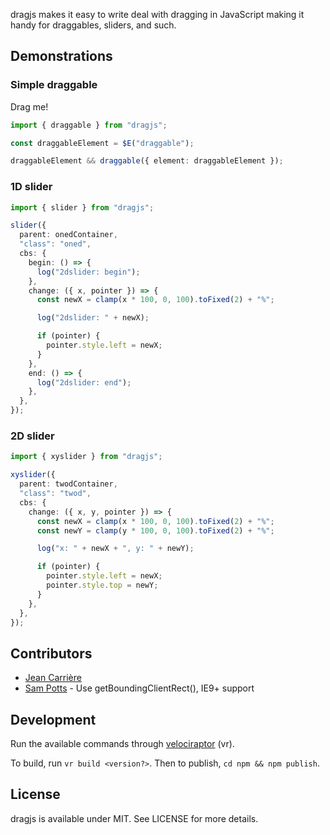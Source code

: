 dragjs makes it easy to write deal with dragging in JavaScript making it handy for draggables, sliders, and such.

## Demonstrations

<div id="value"></div>

### Simple draggable

<div id="draggable">Drag me!</div>


```typescript
import { draggable } from "dragjs";

const draggableElement = $E("draggable");

draggableElement && draggable({ element: draggableElement });
```

### 1D slider

<div id="onedContainer"></div>

```typescript
import { slider } from "dragjs";

slider({
  parent: onedContainer,
  "class": "oned",
  cbs: {
    begin: () => {
      log("2dslider: begin");
    },
    change: ({ x, pointer }) => {
      const newX = clamp(x * 100, 0, 100).toFixed(2) + "%";

      log("2dslider: " + newX);

      if (pointer) {
        pointer.style.left = newX;
      }
    },
    end: () => {
      log("2dslider: end");
    },
  },
});
```

### 2D slider

<div id="twodContainer"></div>

```typescript
import { xyslider } from "dragjs";

xyslider({
  parent: twodContainer,
  "class": "twod",
  cbs: {
    change: ({ x, y, pointer }) => {
      const newX = clamp(x * 100, 0, 100).toFixed(2) + "%";
      const newY = clamp(y * 100, 0, 100).toFixed(2) + "%";

      log("x: " + newX + ", y: " + newY);

      if (pointer) {
        pointer.style.left = newX;
        pointer.style.top = newY;
      }
    },
  },
});
```

## Contributors

* [Jean Carrière](https://github.com/JeanCarriere)
* [Sam Potts](https://github.com/SamPotts) - Use getBoundingClientRect(), IE9+ support

## Development

Run the available commands through [velociraptor](https://github.com/umbopepato/velociraptor) (vr).

To build, run `vr build <version?>`. Then to publish, `cd npm && npm publish`.

## License

dragjs is available under MIT. See LICENSE for more details.
